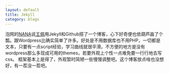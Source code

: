 ```yaml
---
layout: default
title: Jekyll 
category: blogs
---
```

泡网的[NANA](http://nana.blog.paowang.net)说[王佩](http://wangpei.me)用Jekyll和Github搭了一个博客，心下好奇便也依葫芦画了个瓢。跟Wordpress比确实简单了许多。好处是不用数据库也不用PHP，一切都是文本，只要有一点script经验，学习曲线就很平滑。不方便的地方是没有wordpress那么多现成可用的themes，若要外观上个性一点难免要一行行地去写css。
框架基本上是得了，外观暂时简陋一些慢慢调整吧。这个博客放点啥也没想好，有一茬没一茬吧。

